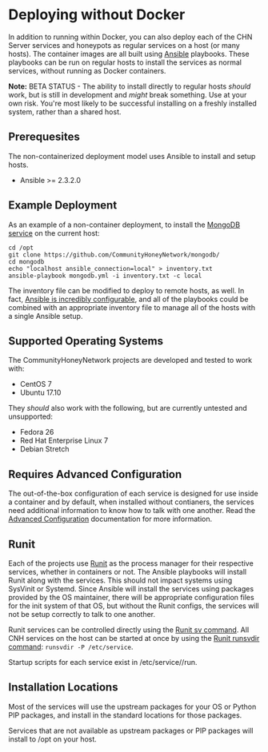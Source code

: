 Deploying without Docker
========================

In addition to running within Docker, you can also deploy each of the CHN Server services and honeypots as regular services on a host (or many hosts).  The container images are all built using [Ansible](https://www.ansible.com/) playbooks.  These playbooks can be run on regular hosts to install the services as normal services, without running as Docker containers.

**Note:** BETA STATUS - The ability to install directly to regular hosts _should_ work, but is still in development and _might_ break something.  Use at your own risk.  You're most likely to be successful installing on a freshly installed system, rather than a shared host.

## Prerequesites

The non-containerized deployment model uses Ansible to install and setup hosts.  
* Ansible >= 2.3.2.0

## Example Deployment

As an example of a non-container deployment, to install the [MongoDB service](https://github.com/CommunityHoneyNetwork/mongodb/) on the current host:

    cd /opt
    git clone https://github.com/CommunityHoneyNetwork/mongodb/
    cd mongodb
    echo "localhost ansible_connection=local" > inventory.txt
    ansible-playbook mongodb.yml -i inventory.txt -c local

The inventory file can be modified to deploy to remote hosts, as well.  In fact, [Ansible is incredibly configurable](http://docs.ansible.com/ansible/latest/playbooks.html), and all of the playbooks could be combined with an appropriate inventory file to manage all of the hosts with a single Ansible setup.

## Supported Operating Systems

The CommunityHoneyNetwork projects are developed and tested to work with:

* CentOS 7
* Ubuntu 17.10

They *should* also work with the following, but are currently untested and unsupported:

* Fedora 26
* Red Hat Enterprise Linux 7
* Debian Stretch

## Requires Advanced Configuration

The out-of-the-box configuration of each service is designed for use inside a container and by default, when installed without contianers, the services need additional information to know how to talk with one another.  Read the [Advanced Configuration](config.md) documentation for more information.

## Runit

Each of the projects use [Runit](http://smarden.org/runit/) as the process manager for their respective services, whether in containers or not.  The Ansible playbooks will install Runit along with the services.  This should not impact systems using SysVinit or Systemd.  Since Ansible will install the services using packages provided by the OS maintainer, there will be appropriate configuration files for the init system of that OS, but without the Runit configs, the services will not be setup correctly to talk to one another.

Runit services can be controlled directly using the [Runit sv command](http://smarden.org/runit/sv.8.html).  All CNH services on the host can be started at once by using the [Runit runsvdir command](http://smarden.org/runit/runsvdir.8.html): `runsvdir -P /etc/service`.

Startup scripts for each service exist in /etc/service/<service name>/run.

## Installation Locations

Most of the services will use the upstream packages for your OS or Python PIP packages, and install in the standard locations for those packages.

Services that are not available as upstream packages or PIP packages will install to /opt on your host.
